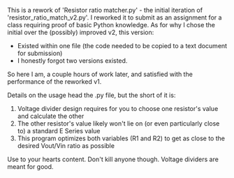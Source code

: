 This is a rework of 'Resistor ratio matcher.py' - the initial iteration of 'resistor_ratio_match_v2.py'. I reworked it to submit as an assignment for a class requiring proof of basic Python knowledge.
As for why I chose the initial over the (possibly) improved v2, this version:
  - Existed within one file (the code needed to be copied to a text document for submission)
  - I honestly forgot two versions existed.

So here I am, a couple hours of work later, and satisfied with the performance of the reworked v1.

Details on the usage head the .py file, but the short of it is:
  1. Voltage divider design requires for you to choose one resistor's value and calculate the other
  2. The other resistor's value likely won't lie on (or even particularly close to) a standard E Series value
  3. This program optimizes both variables (R1 and R2) to get as close to the desired Vout/Vin ratio as possible

Use to your hearts content. Don't kill anyone though. Voltage dividers are meant for good.
